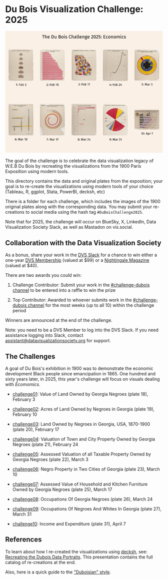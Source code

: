 # Du Bois Visualization Challenge: 2025

![challenge2025](plate-list-00001.png)

The goal of the challenge is to celebrate the data visualization legacy of W.E.B Du Bois by recreating the visualizations from the 1900 Paris Exposition using modern tools.

This directory contains the data and original plates from the exposition; your goal is to re-create the visualizations using modern tools of your choice (Tableau, R, ggplot, Stata, PowerBI, decksh, etc)

There is a folder for each challenge, which includes the images of the 1900 original plates along with the corresponding data. You may submit your re-creations to social media using the hash tag ```#DuBoisChallenge2025```. 

Note that for 2025, the challenge will occur on BlueSky, X, LinkedIn, Data Visualization Society Slack, as well as Mastadon on vis.social.

## Collaboration with the Data Visualization Society

As a bonus, share your work in the [DVS Slack]( https://www.datavisualizationsociety.org/slack-community) for a chance to win either a one-year [DVS Membership](https://www.datavisualizationsociety.org/membership) (valued at $99) or a [Nightingale Magazine](https://shop.datavisualizationsociety.org/) (valued at $40).

There are two awards you could win:

1. Challenge Contributor: Submit your work in the [#challenge-dubois channel](https://datavizsociety.slack.com/archives/C04N7FZ1S82) to be entered into a raffle to win the prize

2. Top Contributor: Awarded to whoever submits work in the [#challenge-dubois channel](https://datavizsociety.slack.com/archives/C04N7FZ1S82) for the most weeks (up to all 10) within the challenge period 

Winners are announced at the end of the challenge.

Note: you need to be a DVS Member to log into the DVS Slack. If you need assistance logging into Slack, contact assistant@datavisualizationsociety.org for support.

## The Challenges

A goal of Du Bois's exhibition in 1900 was to demonstrate the economic development Black people since emancipation in 1865. One hundred and sixty years later, in 2025, this year's challenge will focus on visuals dealing with *Ecomomics*.

* [challenge01](https://github.com/ajstarks/dubois-data-portraits/tree/master/challenge/2025/challenge01): Value of Land Owned by Georgia Negroes (plate 18), February 3

* [challenge02](https://github.com/ajstarks/dubois-data-portraits/tree/master/challenge/2025/challenge02): Acres of Land Owned by Negroes in Georgia (plate 19), February 10

* [challenge03](https://github.com/ajstarks/dubois-data-portraits/tree/master/challenge/2025/challenge03): Land Owned by Negroes in Georgia, USA, 1870-1900  (plate 20), February 17

* [challenge04](https://github.com/ajstarks/dubois-data-portraits/tree/master/challenge/2025/challenge04): Valuation of Town and City Property Owned by Georgia Negroes (plate 21), February 24

* [challenge05](https://github.com/ajstarks/dubois-data-portraits/tree/master/challenge/2025/challenge05): Assessed Valuation of all Taxable Property Owned by Georgia Negroes (plate 22), March 3

* [challenge06](https://github.com/ajstarks/dubois-data-portraits/tree/master/challenge/2025/challenge06): Negro Property in Two Cities of Georgia (plate 23), March 10

* [challenge07](https://github.com/ajstarks/dubois-data-portraits/tree/master/challenge/2025/challenge07):  Assessed Value of Household and Kitchen Furniture Owned by Georgia Negroes (plate 25), March 17

* [challenge08](https://github.com/ajstarks/dubois-data-portraits/tree/master/challenge/2025/challenge08): Occupations Of Georgia Negroes (plate 26), March 24

* [challenge09](https://github.com/ajstarks/dubois-data-portraits/tree/master/challenge/2025/challenge09): Occupations Of Negroes And Whites In Georgia  (plate 27), March 31

* [challenge10](https://github.com/ajstarks/dubois-data-portraits/tree/master/challenge/2025/challenge10): Income and Expenditure (plate 31), April 7

## References

To learn about how I re-created the visualizations using [decksh](https://speakerdeck.com/ajstarks/decksh-a-little-language-for-decks), see: [Recreating the Dubois Data Portraits](https://speakerdeck.com/ajstarks/recreating-the-dubois-data-portraits). This presentation contains the full catalog of re-creations at the end.

Also, here is a quick guide to the ["Duboisian" style](https://github.com/ajstarks/dubois-data-portraits/blob/master/dubois-style.pdf).

